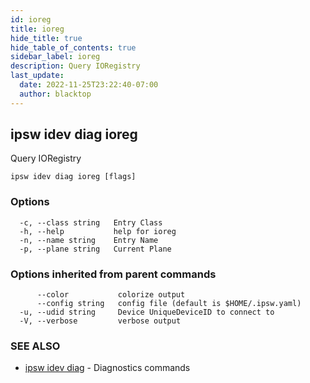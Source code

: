 ```yaml
---
id: ioreg
title: ioreg
hide_title: true
hide_table_of_contents: true
sidebar_label: ioreg
description: Query IORegistry
last_update:
  date: 2022-11-25T23:22:40-07:00
  author: blacktop
---
```

## ipsw idev diag ioreg

Query IORegistry

```
ipsw idev diag ioreg [flags]
```

### Options

```
  -c, --class string   Entry Class
  -h, --help           help for ioreg
  -n, --name string    Entry Name
  -p, --plane string   Current Plane
```

### Options inherited from parent commands

```
      --color           colorize output
      --config string   config file (default is $HOME/.ipsw.yaml)
  -u, --udid string     Device UniqueDeviceID to connect to
  -V, --verbose         verbose output
```

### SEE ALSO

* [ipsw idev diag](/docs/cli/ipsw/idev/diag)	 - Diagnostics commands

